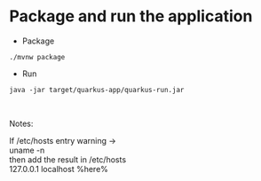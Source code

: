 <!-- .slide: class="with-code" -->

# Package and run the application

- Package

```shell
./mvnw package
```

- Run

```shell
java -jar target/quarkus-app/quarkus-run.jar
```

<br>

Notes:

If /etc/hosts entry warning -> <br>
uname -n <br>
then add the result in /etc/hosts <br>
127.0.0.1 localhost %here%
